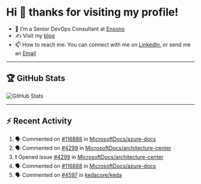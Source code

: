 # Hi 👋 thanks for visiting my profile!

- 💼 I'm a Senior DevOps Consultant at [Ensono](https://www.ensono.com/gb/)
- ✍️ Visit my [blog](https://thepaulmacca.com)
- 📫 How to reach me: You can connect with me on [LinkedIn](https://www.linkedin.com/in/thepaulmacca/), or send me an [Email](mailto:me@thepaulmacca.com)

---

## :trophy: GitHub Stats

![GitHub Stats](https://github-readme-stats.vercel.app/api?username=thepaulmacca&count_private=true&show_icons=true&theme=dark)

---

## :zap: Recent Activity

<!--START_SECTION:activity-->
1. 🗣 Commented on [#116888](https://github.com/MicrosoftDocs/azure-docs/issues/116888#issuecomment-1811934714) in [MicrosoftDocs/azure-docs](https://github.com/MicrosoftDocs/azure-docs)
2. 🗣 Commented on [#4299](https://github.com/MicrosoftDocs/architecture-center/issues/4299#issuecomment-1810809595) in [MicrosoftDocs/architecture-center](https://github.com/MicrosoftDocs/architecture-center)
3. ❗ Opened issue [#4299](https://github.com/MicrosoftDocs/architecture-center/issues/4299) in [MicrosoftDocs/architecture-center](https://github.com/MicrosoftDocs/architecture-center)
4. 🗣 Commented on [#116888](https://github.com/MicrosoftDocs/azure-docs/issues/116888#issuecomment-1804739753) in [MicrosoftDocs/azure-docs](https://github.com/MicrosoftDocs/azure-docs)
5. 🗣 Commented on [#4597](https://github.com/kedacore/keda/issues/4597#issuecomment-1802288867) in [kedacore/keda](https://github.com/kedacore/keda)
<!--END_SECTION:activity-->
